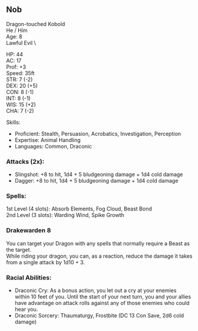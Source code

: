 ## Nob
Dragon-touched Kobold \
He / Him \
Age: 8 \
Lawful Evil \

HP: 44 \
AC: 17 \
Prof: +3 \
Speed: 35ft \
STR: 7 (-2) \
DEX: 20 (+5) \
CON: 8 (-1) \
INT: 8 (-1) \
WIS: 15 (+2) \
CHA: 7 (-2)

Skills: 
- Proficient: Stealth, Persuasion, Acrobatics, Investigation, Perception
- Expertise: Animal Handling
- Languages: Common, Draconic 

### Attacks (2x): 
- Slingshot: +8 to hit, 1d4 + 5 bludgeoning damage + 1d4 cold damage
- Dagger: +8 to hit, 1d4 + 5 bludgeoning damage + 1d4 cold damage

### Spells: 
1st Level (4 slots): Absorb Elements, Fog Cloud, Beast Bond \
2nd Level (3 slots): Warding Wind, Spike Growth	

### Drakewarden 8
You can target your Dragon with any spells that normally require a Beast as the target. \
While riding your dragon, you can, as a reaction, reduce the damage it takes from a single attack by 1d10 + 3. 

### Racial Abilities: 
- Draconic Cry: As a bonus action, you let out a cry at your enemies within 10 feet of you. Until the start of your next turn, you and your allies have advantage on attack rolls against any of those enemies who could hear you.
- Draconic Sorcery: Thaumaturgy, Frostbite (DC 13 Con Save, 2d6 cold damage)

